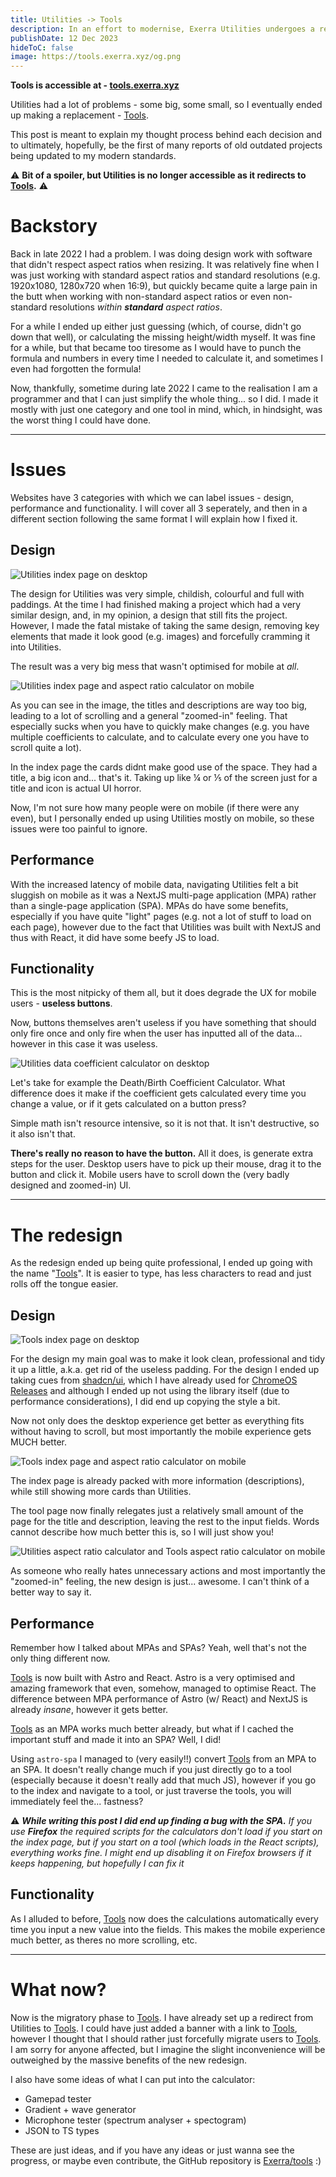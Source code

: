 ```yaml
---
title: Utilities -> Tools
description: In an effort to modernise, Exerra Utilities undergoes a redesign & rework to become Exerra Tools.
publishDate: 12 Dec 2023
hideToC: false
image: https://tools.exerra.xyz/og.png
---
```


**Tools is accessible at - [tools.exerra.xyz](https://tools.exerra.xyz)**

Utilities had a lot of problems - some big, some small, so I eventually ended up making a replacement - [Tools](https://tools.exerra.xyz).

This post is meant to explain my thought process behind each decision and to ultimately, hopefully, be the first of many reports of old outdated projects being updated to my modern standards.

⚠️ **Bit of a spoiler, but Utilities is no longer accessible as it redirects to [Tools](https://tools.exerra.xyz).** ⚠️

# Backstory

Back in late 2022 I had a problem. I was doing design work with software that didn't respect aspect ratios when resizing. It was relatively fine when I was just working with standard aspect ratios and standard resolutions (e.g. 1920x1080, 1280x720 when 16:9), but quickly became quite a large pain in the butt when working with non-standard aspect ratios or even non-standard resolutions _within **standard** aspect ratios_.

For a while I ended up either just guessing (which, of course, didn't go down that well), or calculating the missing height/width myself. It was fine for a while, but that became too tiresome as I would have to punch the formula and numbers in every time I needed to calculate it, and sometimes I even had forgotten the formula!

Now, thankfully, sometime during late 2022 I came to the realisation I am a programmer and that I can just simplify the whole thing... so I did. I made it mostly with just one category and one tool in mind, which, in hindsight, was the worst thing I could have done.

---

# Issues

Websites have 3 categories with which we can label issues - design, performance and functionality. I will cover all 3 seperately, and then in a different section following the same format I will explain how I fixed it.

## Design

![Utilities index page on desktop](https://share.exerra.xyz/0HC5DpZ.png)

The design for Utilities was very simple, childish, colourful and full with paddings. At the time I had finished making a project which had a very similar design, and, in my opinion, a design that still fits the project. However, I made the fatal mistake of taking the same design, removing key elements that made it look good (e.g. images) and forcefully cramming it into Utilities.

The result was a very big mess that wasn't optimised for mobile at _all_.

![Utilities index page and aspect ratio calculator on mobile](https://share.exerra.xyz/eRn5YoI.png)

As you can see in the image, the titles and descriptions are way too big, leading to a lot of scrolling and a general "zoomed-in" feeling. That especially sucks when you have to quickly make changes (e.g. you have multiple coefficients to calculate, and to calculate every one you have to scroll quite a lot).

In the index page the cards didnt make good use of the space. They had a title, a big icon and... that's it. Taking up like ¼ or ⅕ of the screen just for a title and icon is actual UI horror.

Now, I'm not sure how many people were on mobile (if there were any even), but I personally ended up using Utilities mostly on mobile, so these issues were too painful to ignore.

## Performance

With the increased latency of mobile data, navigating Utilities felt a bit sluggish on mobile as it was a NextJS multi-page application (MPA) rather than a single-page application (SPA). MPAs do have some benefits, especially if you have quite "light" pages (e.g. not a lot of stuff to load on each page), however due to the fact that Utilities was built with NextJS and thus with React, it did have some beefy JS to load.

## Functionality

This is the most nitpicky of them all, but it does degrade the UX for mobile users - **useless buttons**.

Now, buttons themselves aren't useless if you have something that should only fire once and only fire when the user has inputted all of the data... however in this case it was useless.

![Utilities data coefficient calculator on desktop](https://share.exerra.xyz/kHZeFJy.png)

Let's take for example the Death/Birth Coefficient Calculator. What difference does it make if the coefficient gets calculated every time you change a value, or if it gets calculated on a button press?

Simple math isn't resource intensive, so it is not that. It isn't destructive, so it also isn't that.

**There's really no reason to have the button.** All it does, is generate extra steps for the user. Desktop users have to pick up their mouse, drag it to the button and click it. Mobile users have to scroll down the (very badly designed and zoomed-in) UI.

---

# The redesign

As the redesign ended up being quite professional, I ended up going with the name "[Tools](https://tools.exerra.xyz)". It is easier to type, has less characters to read and just rolls off the tongue easier.

## Design

![Tools index page on desktop](https://share.exerra.xyz/0wMBZLo.png)

For the design my main goal was to make it look clean, professional and tidy it up a little, a.k.a. get rid of the useless padding. For the design I ended up taking cues from [shadcn/ui](https://ui.shadcn.com/), which I have already used for [ChromeOS Releases](https://chromeos.exerra.xyz) and although I ended up not using the library itself (due to performance considerations), I did end up copying the style a bit.

Now not only does the desktop experience get better as everything fits without having to scroll, but most importantly the mobile experience gets MUCH better.

![Tools index page and aspect ratio calculator on mobile](https://share.exerra.xyz/PzVIDRi.png)

The index page is already packed with more information (descriptions), while still showing more cards than Utilities.

The tool page now finally relegates just a relatively small amount of the page for the title and description, leaving the rest to the input fields. Words cannot describe how much better this is, so I will just show you!

![Utilities aspect ratio calculator and Tools aspect ratio calculator on mobile](https://share.exerra.xyz/jC1An0w.png)

As someone who really hates unnecessary actions and most importantly the "zoomed-in" feeling, the new design is just... awesome. I can't think of a better way to say it.

## Performance

Remember how I talked about MPAs and SPAs? Yeah, well that's not the only thing different now.

[Tools](https://tools.exerra.xyz) is now built with Astro and React. Astro is a very optimised and amazing framework that even, somehow, managed to optimise React. The difference between MPA performance of Astro (w/ React) and NextJS is already *insane*, however it gets better.

[Tools](https://tools.exerra.xyz) as an MPA works much better already, but what if I cached the important stuff and made it into an SPA? Well, I did!

Using `astro-spa` I managed to (very easily!!) convert [Tools](https://tools.exerra.xyz) from an MPA to an SPA. It doesn't really change much if you just directly go to a tool (especially because it doesn't really add that much JS), however if you go to the index and navigate to a tool, or just traverse the tools, you will immediately feel the... fastness?

⚠️ _**While writing this post I did end up finding a bug with the SPA.** If you use **Firefox** the required scripts for the calculators don't load if you start on the *index* page, but if you start on a tool (which loads in the React scripts), everything works fine. I might end up disabling it on Firefox browsers if it keeps happening, but hopefully I can fix it_

## Functionality

As I alluded to before, [Tools](https://tools.exerra.xyz) now does the calculations automatically every time you input a new value into the fields. This makes the mobile experience much better, as theres no more scrolling, etc.

---

# What now?

Now is the migratory phase to [Tools](https://tools.exerra.xyz). I have already set up a redirect from Utilities to [Tools](https://tools.exerra.xyz). I could have just added a banner with a link to [Tools](https://tools.exerra.xyz), however I thought that I should rather just forcefully migrate users to [Tools](https://tools.exerra.xyz). I am sorry for anyone affected, but I imagine the slight inconvenience will be outweighed by the massive benefits of the new redesign.

I also have some ideas of what I can put into the calculator:
- Gamepad tester
- Gradient + wave generator
- Microphone tester (spectrum analyser + spectogram)
- JSON to TS types

These are just ideas, and if you have any ideas or just wanna see the progress, or maybe even contribute, the GitHub repository is [Exerra/tools](https://github.com/Exerra/tools) :)